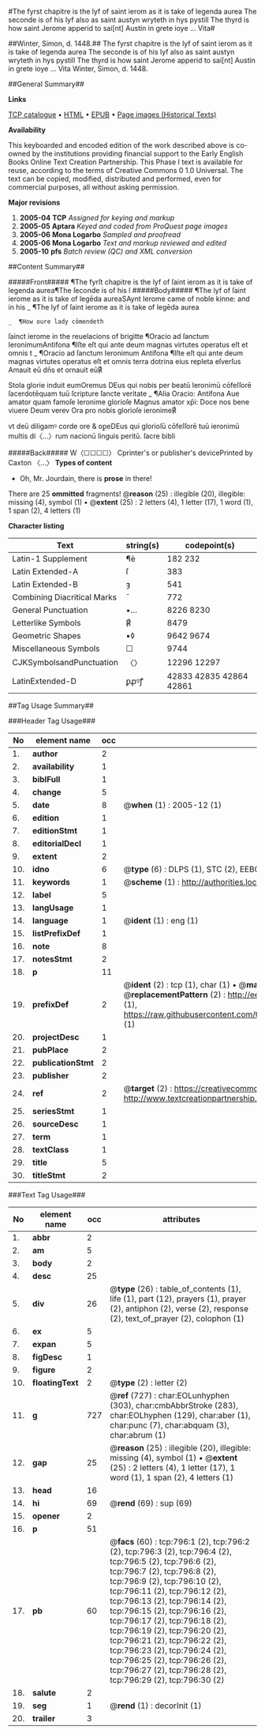 #The fyrst chapitre is the lyf of saint ierom as it is take of legenda aurea The seconde is of his lyf also as saint austyn wryteth in hys pystill The thyrd is how saint Jerome apperid to sai[nt] Austin in grete ioye  ... Vita#

##Winter, Simon, d. 1448.##
The fyrst chapitre is the lyf of saint ierom as it is take of legenda aurea The seconde is of his lyf also as saint austyn wryteth in hys pystill The thyrd is how saint Jerome apperid to sai[nt] Austin in grete ioye  ...
Vita
Winter, Simon, d. 1448.

##General Summary##

**Links**

[TCP catalogue](http://www.ota.ox.ac.uk/tcp/)  • 
[HTML](http://tei.it.ox.ac.uk/tcp/Texts-HTML/free/A04/A04387.html)  • 
[EPUB](http://tei.it.ox.ac.uk/tcp/Texts-EPUB/free/A04/A04387.epub) • 
[Page images (Historical Texts)](https://data.historicaltexts.jisc.ac.uk/view?pubId=eebo-99836518e&pageId=eebo-99836518e-796-1)

**Availability**

This keyboarded and encoded edition of the
	       work described above is co-owned by the institutions
	       providing financial support to the Early English Books
	       Online Text Creation Partnership. This Phase I text is
	       available for reuse, according to the terms of Creative
	       Commons 0 1.0 Universal. The text can be copied,
	       modified, distributed and performed, even for
	       commercial purposes, all without asking permission.

**Major revisions**

1. __2005-04__ __TCP__ *Assigned for keying and markup*
1. __2005-05__ __Aptara__ *Keyed and coded from ProQuest page images*
1. __2005-06__ __Mona Logarbo__ *Sampled and proofread*
1. __2005-06__ __Mona Logarbo__ *Text and markup reviewed and edited*
1. __2005-10__ __pfs__ *Batch review (QC) and XML conversion*

##Content Summary##

#####Front#####
¶The fyrſt chapitre is the lyf of ſaint ierom as it
is take of legenda aurea¶The ſeconde is of his l
#####Body#####
¶The lyf of ſaint ierome
as it is take of legēda aureaSAynt Ierome came of noble
kinne: and in his 
    _ ¶The lyf of ſaint ierome
as it is take of legēda aurea

    _  ¶How oure lady cōmendeth
ſainct ierome in the reuelacions of brigitte
¶Oracio ad ſanctum IeronimumAntifona
¶Iſte eſt qui ante deum magnas virtutes operatus
eſt et omnis t
    _ ¶Oracio ad ſanctum Ieronimum
Antifona
¶Iſte eſt qui ante deum magnas virtutes operatus
eſt et omnis terra dotrina eius repleta eſverſus
Amauit eū dn̄s et ornauit eū℟

Stola glorie
induit eumOremus
DEus qui nobis per beatū Ieronimū cōfeſſorē
ſacerdotēquam tuū ſcripture ſancte veritate
    _ ¶Alia Oracio:
Antifona
Aue amator quam famoſe Ieronime glorioſe Magnus
amator xp̄i: Doce nos bene viuere Deum verev
Ora pro nobis
glorioſe ieronime℟

vt deū diligamꝰ corde ore & oꝑeDEus qui glorioſū cōfeſſorē tuū ieronimū multis
di〈…〉rum nacionū linguis peritū. ſacre bibli

#####Back#####
W〈☐☐☐☐〉 Cprinter's or publisher's devicePrinted by Caxton 〈…〉
**Types of content**

  * Oh, Mr. Jourdain, there is **prose** in there!

There are 25 **ommitted** fragments! 
 @__reason__ (25) : illegible (20), illegible: missing (4), symbol (1)  •  @__extent__ (25) : 2 letters (4), 1 letter (17), 1 word (1), 1 span (2), 4 letters (1)

**Character listing**


|Text|string(s)|codepoint(s)|
|---|---|---|
|Latin-1 Supplement|¶è|182 232|
|Latin Extended-A|ſ|383|
|Latin Extended-B|ȝ|541|
|Combining             Diacritical Marks|̄|772|
|General Punctuation|•…|8226 8230|
|Letterlike Symbols|℟|8479|
|Geometric Shapes|▪◊|9642 9674|
|Miscellaneous Symbols|☐|9744|
|CJKSymbolsandPunctuation|〈〉|12296 12297|
|LatinExtended-D|ꝑꝓꝰꝭ|42833 42835 42864 42861|

##Tag Usage Summary##

###Header Tag Usage###

|No|element name|occ|attributes|
|---|---|---|---|
|1.|__author__|2||
|2.|__availability__|1||
|3.|__biblFull__|1||
|4.|__change__|5||
|5.|__date__|8| @__when__ (1) : 2005-12 (1)|
|6.|__edition__|1||
|7.|__editionStmt__|1||
|8.|__editorialDecl__|1||
|9.|__extent__|2||
|10.|__idno__|6| @__type__ (6) : DLPS (1), STC (2), EEBO-CITATION (1), PROQUEST (1), VID (1)|
|11.|__keywords__|1| @__scheme__ (1) : http://authorities.loc.gov/ (1)|
|12.|__label__|5||
|13.|__langUsage__|1||
|14.|__language__|1| @__ident__ (1) : eng (1)|
|15.|__listPrefixDef__|1||
|16.|__note__|8||
|17.|__notesStmt__|2||
|18.|__p__|11||
|19.|__prefixDef__|2| @__ident__ (2) : tcp (1), char (1)  •  @__matchPattern__ (2) : ([0-9\-]+):([0-9IVX]+) (1), (.+) (1)  •  @__replacementPattern__ (2) : http://eebo.chadwyck.com/downloadtiff?vid=$1&page=$2 (1), https://raw.githubusercontent.com/textcreationpartnership/Texts/master/tcpchars.xml#$1 (1)|
|20.|__projectDesc__|1||
|21.|__pubPlace__|2||
|22.|__publicationStmt__|2||
|23.|__publisher__|2||
|24.|__ref__|2| @__target__ (2) : https://creativecommons.org/publicdomain/zero/1.0/ (1), http://www.textcreationpartnership.org/docs/. (1)|
|25.|__seriesStmt__|1||
|26.|__sourceDesc__|1||
|27.|__term__|1||
|28.|__textClass__|1||
|29.|__title__|5||
|30.|__titleStmt__|2||


###Text Tag Usage###

|No|element name|occ|attributes|
|---|---|---|---|
|1.|__abbr__|2||
|2.|__am__|5||
|3.|__body__|2||
|4.|__desc__|25||
|5.|__div__|26| @__type__ (26) : table_of_contents (1), life (1), part (12), prayers (1), prayer (2), antiphon (2), verse (2), response (2), text_of_prayer (2), colophon (1)|
|6.|__ex__|5||
|7.|__expan__|5||
|8.|__figDesc__|1||
|9.|__figure__|2||
|10.|__floatingText__|2| @__type__ (2) : letter (2)|
|11.|__g__|727| @__ref__ (727) : char:EOLunhyphen (303), char:cmbAbbrStroke (283), char:EOLhyphen (129), char:aber (1), char:punc (7), char:abquam (3), char:abrum (1)|
|12.|__gap__|25| @__reason__ (25) : illegible (20), illegible: missing (4), symbol (1)  •  @__extent__ (25) : 2 letters (4), 1 letter (17), 1 word (1), 1 span (2), 4 letters (1)|
|13.|__head__|16||
|14.|__hi__|69| @__rend__ (69) : sup (69)|
|15.|__opener__|2||
|16.|__p__|51||
|17.|__pb__|60| @__facs__ (60) : tcp:796:1 (2), tcp:796:2 (2), tcp:796:3 (2), tcp:796:4 (2), tcp:796:5 (2), tcp:796:6 (2), tcp:796:7 (2), tcp:796:8 (2), tcp:796:9 (2), tcp:796:10 (2), tcp:796:11 (2), tcp:796:12 (2), tcp:796:13 (2), tcp:796:14 (2), tcp:796:15 (2), tcp:796:16 (2), tcp:796:17 (2), tcp:796:18 (2), tcp:796:19 (2), tcp:796:20 (2), tcp:796:21 (2), tcp:796:22 (2), tcp:796:23 (2), tcp:796:24 (2), tcp:796:25 (2), tcp:796:26 (2), tcp:796:27 (2), tcp:796:28 (2), tcp:796:29 (2), tcp:796:30 (2)|
|18.|__salute__|2||
|19.|__seg__|1| @__rend__ (1) : decorInit (1)|
|20.|__trailer__|3||
